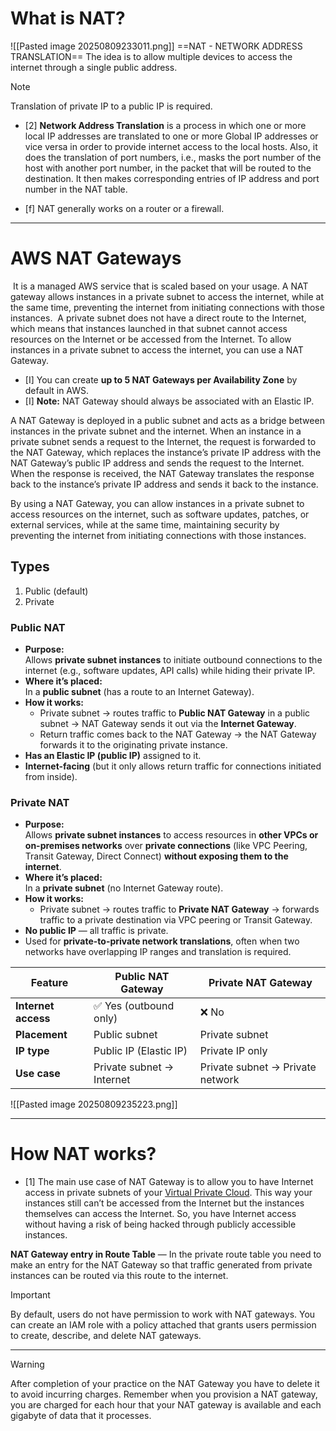 # What is NAT?

![[Pasted image 20250809233011.png]]
==NAT - NETWORK ADDRESS TRANSLATION==
The idea is to allow multiple devices to access the internet through a single public address.

> [!note]
> Translation of private IP to a public IP is required.

- [2] **Network Address Translation** is a process in which one or more local IP addresses are translated to one or more Global IP addresses or vice versa in order to provide internet access to the local hosts.
Also, it does the translation of port numbers, i.e., masks the port number of the host with another port number, in the packet that will be routed to the destination.
It then makes corresponding entries of IP address and port number in the NAT table.

- [f] NAT generally works on a router or a firewall.

---

# AWS NAT Gateways

 It is a managed AWS service that is scaled based on your usage. A NAT gateway allows instances in a private subnet to access the internet, while at the same time, preventing the internet from initiating connections with those instances.
 A private subnet does not have a direct route to the Internet, which means that instances launched in that subnet cannot access resources on the Internet or be accessed from the Internet. To allow instances in a private subnet to access the internet, you can use a NAT Gateway.

- [I] You can create **up to 5 NAT Gateways per Availability Zone** by default in AWS.
- [I] **Note:** NAT Gateway should always be associated with an Elastic IP.

A NAT Gateway is deployed in a public subnet and acts as a bridge between instances in the private subnet and the internet. When an instance in a private subnet sends a request to the Internet, the request is forwarded to the NAT Gateway, which replaces the instance’s private IP address with the NAT Gateway’s public IP address and sends the request to the Internet. When the response is received, the NAT Gateway translates the response back to the instance’s private IP address and sends it back to the instance.

By using a NAT Gateway, you can allow instances in a private subnet to access resources on the internet, such as software updates, patches, or external services, while at the same time, maintaining security by preventing the internet from initiating connections with those instances.

## Types

1. Public (default)
2. Private

### Public NAT

- **Purpose:**  
    Allows **private subnet instances** to initiate outbound connections to the internet (e.g., software updates, API calls) while hiding their private IP.
- **Where it’s placed:**  
    In a **public subnet** (has a route to an Internet Gateway).
- **How it works:**
    - Private subnet → routes traffic to **Public NAT Gateway** in a public subnet → NAT Gateway sends it out via the **Internet Gateway**.
    - Return traffic comes back to the NAT Gateway → the NAT Gateway forwards it to the originating private instance.    
- **Has an Elastic IP (public IP)** assigned to it.
- **Internet-facing** (but it only allows return traffic for connections initiated from inside).
### Private NAT

- **Purpose:**  
    Allows **private subnet instances** to access resources in **other VPCs or on-premises networks** over **private connections** (like VPC Peering, Transit Gateway, Direct Connect) **without exposing them to the internet**.
- **Where it’s placed:**  
    In a **private subnet** (no Internet Gateway route).
- **How it works:**
    - Private subnet → routes traffic to **Private NAT Gateway** → forwards traffic to a private destination via VPC peering or Transit Gateway.
- **No public IP** — all traffic is private.
- Used for **private-to-private network translations**, often when two networks have overlapping IP ranges and translation is required.

|Feature|Public NAT Gateway|Private NAT Gateway|
|---|---|---|
|**Internet access**|✅ Yes (outbound only)|❌ No|
|**Placement**|Public subnet|Private subnet|
|**IP type**|Public IP (Elastic IP)|Private IP only|
|**Use case**|Private subnet → Internet|Private subnet → Private network
![[Pasted image 20250809235223.png]]

---

# How NAT works?

- [1] The main use case of NAT Gateway is to allow you to have Internet access in private subnets of your [Virtual Private Cloud](https://www.geeksforgeeks.org/overview-to-the-amazon-virtual-private-cloud/). This way your instances still can’t be accessed from the Internet but the instances themselves can access the Internet. So, you have Internet access without having a risk of being hacked through publicly accessible instances.

**NAT Gateway entry in Route Table** — In the private route table you need to make an entry for the NAT Gateway so that traffic generated from private instances can be routed via this route to the internet.

> [!important] 
> By default, users do not have permission to work with NAT gateways. You can create an IAM role with a policy attached that grants users permission to create, describe, and delete NAT gateways.

---

> [!Warning]
> After completion of your practice on the NAT Gateway you have to delete it to avoid incurring charges. Remember when you provision a NAT gateway, you are charged for each hour that your NAT gateway is available and each gigabyte of data that it processes.
